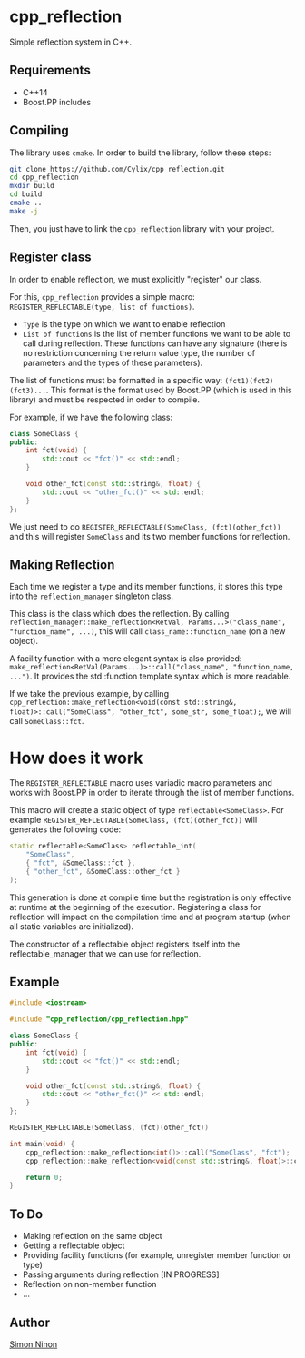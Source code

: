 # cpp_reflection
Simple reflection system in C++.

## Requirements
* C++14
* Boost.PP includes

## Compiling
The library uses `cmake`. In order to build the library, follow these steps:

```bash
git clone https://github.com/Cylix/cpp_reflection.git
cd cpp_reflection
mkdir build
cd build
cmake ..
make -j
```

Then, you just have to link the `cpp_reflection` library with your project.

## Register class
In order to enable reflection, we must explicitly "register" our class.

For this, `cpp_reflection` provides a simple macro: `REGISTER_REFLECTABLE(type, list of functions)`.
* `Type` is the type on which we want to enable reflection
* `List of functions` is the list of member functions we want to be able to call during reflection. These functions can have any signature (there is no restriction concerning the return value type, the number of parameters and the types of these parameters).

The list of functions must be formatted in a specific way: `(fct1)(fct2)(fct3)...`.
This format is the format used by Boost.PP (which is used in this library) and must be respected in order to compile.

For example, if we have the following class:

```cpp
class SomeClass {
public:
    int fct(void) {
        std::cout << "fct()" << std::endl;
    }

    void other_fct(const std::string&, float) {
        std::cout << "other_fct()" << std::endl;
    }
};
```

We just need to do `REGISTER_REFLECTABLE(SomeClass, (fct)(other_fct))` and this will register `SomeClass` and its two member functions for reflection.

## Making Reflection
Each time we register a type and its member functions, it stores this type into the `reflection_manager` singleton class.

This class is the class which does the reflection. By calling `reflection_manager::make_reflection<RetVal, Params...>("class_name", "function_name", ...)`, this will call `class_name::function_name` (on a new object).

A facility function with a more elegant syntax is also provided: `make_reflection<RetVal(Params...)>::call("class_name", "function_name, ...")`. It provides the std::function template syntax which is more readable.

If we take the previous example, by calling `cpp_reflection::make_reflection<void(const std::string&, float)>::call("SomeClass", "other_fct", some_str, some_float);`, we will call `SomeClass::fct`.

# How does it work
The `REGISTER_REFLECTABLE` macro uses variadic macro parameters and works with Boost.PP in order to iterate through the list of member functions.

This macro will create a static object of type `reflectable<SomeClass>`.
For example `REGISTER_REFLECTABLE(SomeClass, (fct)(other_fct))` will generates the following code:

```cpp
static reflectable<SomeClass> reflectable_int(
    "SomeClass",
    { "fct", &SomeClass::fct },
    { "other_fct", &SomeClass::other_fct }
);
```

This generation is done at compile time but the registration is only effective at runtime at the beginning of the execution. Registering a class for reflection will impact on the compilation time and at program startup (when all static variables are initialized).

The constructor of a reflectable object registers itself into the reflectable_manager that we can use for reflection.

## Example
```cpp
#include <iostream>

#include "cpp_reflection/cpp_reflection.hpp"

class SomeClass {
public:
    int fct(void) {
        std::cout << "fct()" << std::endl;
    }

    void other_fct(const std::string&, float) {
        std::cout << "other_fct()" << std::endl;
    }
};

REGISTER_REFLECTABLE(SomeClass, (fct)(other_fct))

int main(void) {
    cpp_reflection::make_reflection<int()>::call("SomeClass", "fct");
    cpp_reflection::make_reflection<void(const std::string&, float)>::call("SomeClass", "other_fct", std::string("hello"), 4.2);

    return 0;
}
```

## To Do

* Making reflection on the same object
* Getting a reflectable object
* Providing facility functions (for example, unregister member function or type)
* Passing arguments during reflection [IN PROGRESS]
* Reflection on non-member function
* ...

## Author
[Simon Ninon](http://simon-ninon.fr)
